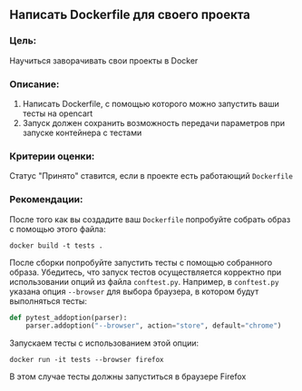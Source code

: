 ## Написать Dockerfile для своего проекта

### Цель:

Научиться заворачивать свои проекты в Docker

### Описание:

1. Написать Dockerfile, с помощью которого можно запустить ваши тесты на opencart
2. Запуск должен сохранить возможность передачи параметров при запуске контейнера с тестами

### Критерии оценки:

Статус "Принято" ставится, если в проекте есть работающий `Dockerfile`

### Рекомендации:

После того как вы создадите ваш `Dockerfile` попробуйте собрать образ с помощью этого файла:

```shell
docker build -t tests .
```

После сборки попробуйте запустить тесты с помощью собранного образа. 
Убедитесь, что запуск тестов осуществляется корректно при использовании опций из файла `conftest.py`. 
Например, в `conftest.py` указана опция `--browser` для выбора браузера, в котором будут выполняться тесты:

```python
def pytest_addoption(parser):
    parser.addoption("--browser", action="store", default="chrome")
```

Запускаем тесты с использованием этой опции:

```shell
docker run -it tests --browser firefox
```

В этом случае тесты должны запуститься в браузере Firefox

